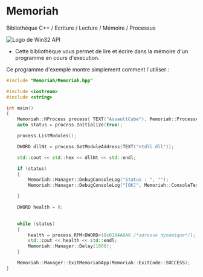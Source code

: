 # Memoriah
Bibliothèque C++ / Ecriture / Lecture / Mémoire / Processus
 
![Logo de Win32 API](https://nsa40.casimages.com/img/2020/02/15/mini_200215070517382100.png)

- Cette bibliothèque vous permet de lire et écrire dans la mémoire d'un programme en cours d'execution.

Ce programme d'exemple montre simplement comment l'utiliser :
```cpp
#include "Memoriah/Memoriah.hpp"

#include <iostream>
#include <string>

int main()
{
	Memoriah::HProcess process{ TEXT("AssaultCube"), Memoriah::ProcessAccess::ALL_ACCESS };
	auto status = process.Initialize(true);

	process.ListModules();  

	DWORD dllNt = process.GetModuleAddress(TEXT("ntdll.dll"));

	std::cout << std::hex << dllNt << std::endl;

	if (status)
	{
		Memoriah::Manager::DebugConsoleLog("Status : ", "");
		Memoriah::Manager::DebugConsoleLog("[OK]", Memoriah::ConsoleTextColor::GREEN,"\n");

	}

	DWORD health = 0;

    
	while (status)
	{
		health = process.RPM<DWORD>(0x0104A6A8 /*adresse dynamique*/);
		std::cout << health << std::endl;
		Memoriah::Manager::Delay(1000);
	}

	Memoriah::Manager::ExitMemoriahApp(Memoriah::ExitCode::SUCCESS);
}
```
